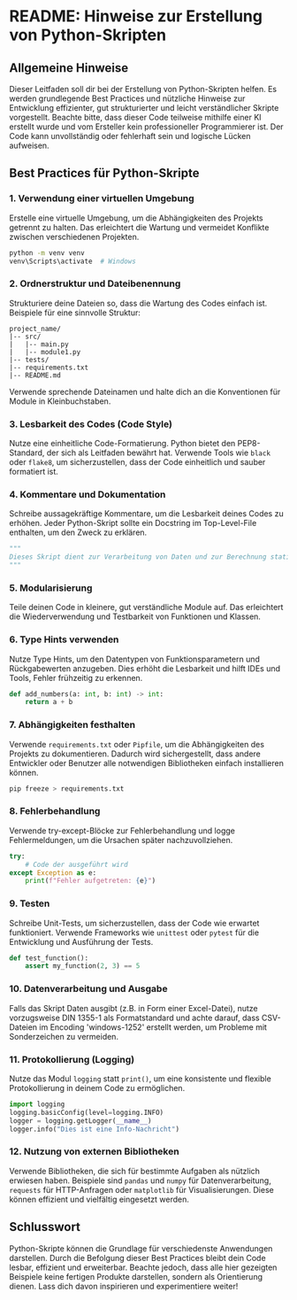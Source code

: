 # README: Hinweise zur Erstellung von Python-Skripten

## Allgemeine Hinweise

Dieser Leitfaden soll dir bei der Erstellung von Python-Skripten helfen. Es werden grundlegende Best Practices und nützliche Hinweise zur Entwicklung effizienter, gut strukturierter und leicht verständlicher Skripte vorgestellt. Beachte bitte, dass dieser Code teilweise mithilfe einer KI erstellt wurde und vom Ersteller kein professioneller Programmierer ist. Der Code kann unvollständig oder fehlerhaft sein und logische Lücken aufweisen.

## Best Practices für Python-Skripte

### 1. Verwendung einer virtuellen Umgebung

Erstelle eine virtuelle Umgebung, um die Abhängigkeiten des Projekts getrennt zu halten. Das erleichtert die Wartung und vermeidet Konflikte zwischen verschiedenen Projekten.

```bash
python -m venv venv
venv\Scripts\activate  # Windows
```

### 2. Ordnerstruktur und Dateibenennung

Strukturiere deine Dateien so, dass die Wartung des Codes einfach ist. Beispiele für eine sinnvolle Struktur:

```
project_name/
|-- src/
|   |-- main.py
|   |-- module1.py
|-- tests/
|-- requirements.txt
|-- README.md
```

Verwende sprechende Dateinamen und halte dich an die Konventionen für Module in Kleinbuchstaben.

### 3. Lesbarkeit des Codes (Code Style)

Nutze eine einheitliche Code-Formatierung. Python bietet den PEP8-Standard, der sich als Leitfaden bewährt hat. Verwende Tools wie `black` oder `flake8`, um sicherzustellen, dass der Code einheitlich und sauber formatiert ist.

### 4. Kommentare und Dokumentation

Schreibe aussagekräftige Kommentare, um die Lesbarkeit deines Codes zu erhöhen. Jeder Python-Skript sollte ein Docstring im Top-Level-File enthalten, um den Zweck zu erklären.

```python
"""
Dieses Skript dient zur Verarbeitung von Daten und zur Berechnung statistischer Metriken.
"""
```

### 5. Modularisierung

Teile deinen Code in kleinere, gut verständliche Module auf. Das erleichtert die Wiederverwendung und Testbarkeit von Funktionen und Klassen.

### 6. Type Hints verwenden

Nutze Type Hints, um den Datentypen von Funktionsparametern und Rückgabewerten anzugeben. Dies erhöht die Lesbarkeit und hilft IDEs und Tools, Fehler frühzeitig zu erkennen.

```python
def add_numbers(a: int, b: int) -> int:
    return a + b
```

### 7. Abhängigkeiten festhalten

Verwende `requirements.txt` oder `Pipfile`, um die Abhängigkeiten des Projekts zu dokumentieren. Dadurch wird sichergestellt, dass andere Entwickler oder Benutzer alle notwendigen Bibliotheken einfach installieren können.

```bash
pip freeze > requirements.txt
```

### 8. Fehlerbehandlung

Verwende try-except-Blöcke zur Fehlerbehandlung und logge Fehlermeldungen, um die Ursachen später nachzuvollziehen.

```python
try:
    # Code der ausgeführt wird
except Exception as e:
    print(f"Fehler aufgetreten: {e}")
```

### 9. Testen

Schreibe Unit-Tests, um sicherzustellen, dass der Code wie erwartet funktioniert. Verwende Frameworks wie `unittest` oder `pytest` für die Entwicklung und Ausführung der Tests.

```python
def test_function():
    assert my_function(2, 3) == 5
```

### 10. Datenverarbeitung und Ausgabe

Falls das Skript Daten ausgibt (z.B. in Form einer Excel-Datei), nutze vorzugsweise DIN 1355-1 als Formatstandard und achte darauf, dass CSV-Dateien im Encoding 'windows-1252' erstellt werden, um Probleme mit Sonderzeichen zu vermeiden.

### 11. Protokollierung (Logging)

Nutze das Modul `logging` statt `print()`, um eine konsistente und flexible Protokollierung in deinem Code zu ermöglichen.

```python
import logging
logging.basicConfig(level=logging.INFO)
logger = logging.getLogger(__name__)
logger.info("Dies ist eine Info-Nachricht")
```

### 12. Nutzung von externen Bibliotheken

Verwende Bibliotheken, die sich für bestimmte Aufgaben als nützlich erwiesen haben. Beispiele sind `pandas` und `numpy` für Datenverarbeitung, `requests` für HTTP-Anfragen oder `matplotlib` für Visualisierungen. Diese können effizient und vielfältig eingesetzt werden.

## Schlusswort

Python-Skripte können die Grundlage für verschiedenste Anwendungen darstellen. Durch die Befolgung dieser Best Practices bleibt dein Code lesbar, effizient und erweiterbar. Beachte jedoch, dass alle hier gezeigten Beispiele keine fertigen Produkte darstellen, sondern als Orientierung dienen. Lass dich davon inspirieren und experimentiere weiter!
